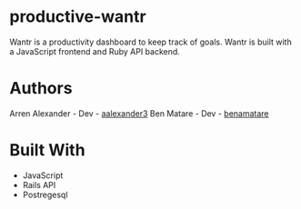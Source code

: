 # productive-wantr

Wantr is a productivity dashboard to keep track of goals. Wantr is built with a JavaScript frontend and Ruby API backend.

# Authors
Arren Alexander - Dev - [aalexander3](https://github.com/aalexander3)
Ben Matare - Dev - [benamatare](https://github.com/benamatare)

# Built With
* JavaScript
* Rails API
* Postregesql
